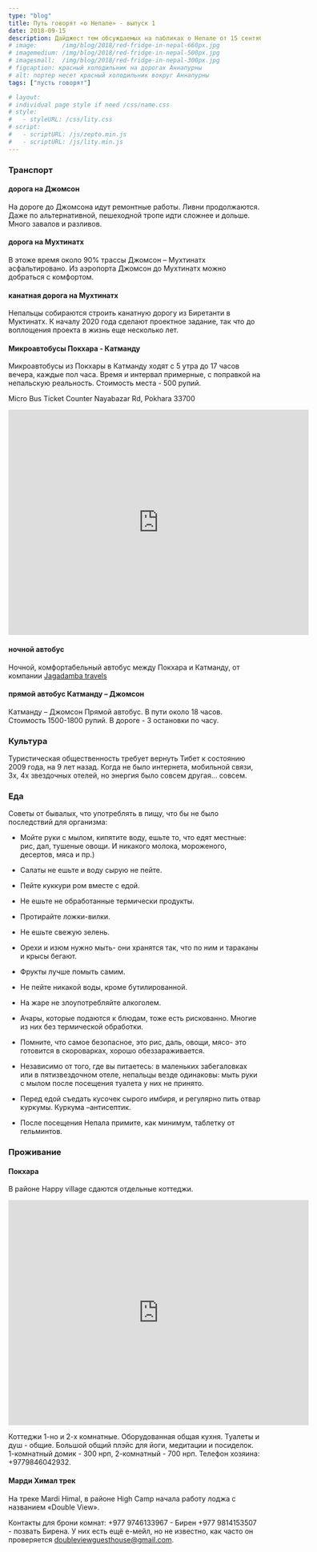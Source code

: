 ```yaml
---
type: "blog"
title: Путь говорят «о Непале» - выпуск 1
date: 2018-09-15
description: Дайджест тем обсуждаемых на пабликах о Непале от 15 сентября 2018 года
# image:       /img/blog/2018/red-fridge-in-nepal-660px.jpg
# imagemedium: /img/blog/2018/red-fridge-in-nepal-500px.jpg
# imagesmall:  /img/blog/2018/red-fridge-in-nepal-300px.jpg
# figcaption: красный холодильник на дорогах Аннапурны
# alt: портер несет красный холодильник вокруг Аннапурны
tags: ["пусть говорят"]

# layout: 
# individual page style if need /css/name.css
# style:
#   - styleURL: /css/lity.css
# script:
#   - scriptURL: /js/zepto.min.js
#   - scriptURL: /js/lity.min.js
---
```

### Транспорт

#### дорога на Джомсон

На дороге до Джомсона идут ремонтные работы. Ливни продолжаются. Даже по альтернативной, пешеходной тропе идти сложнее и дольше. Много завалов и разливов. 

#### дорога на Мухтинатх

В этоже время около 90% трассы Джомсон – Мухтинатх асфальтировано. Из аэропорта Джомсон до Мухтинатх можно добраться с комфортом.

#### канатная дорога на Мухтинатх

Непальцы собираются строить канатную дорогу из Биретанти в Муктинатх. К началу 2020 года сделают проектное задание, так что до воплощения проекта в жизнь еще несколько лет.

#### Микроавтобусы Покхара - Катманду

Микроавтобусы из Покхары в Катманду ходят с 5 утра до 17 часов вечера, каждые пол часа. Время и интервал примерные, с поправкой на непальскую реальность. 
Стоимость места - 500 рупий. 

Micro Bus Ticket Counter
Nayabazar Rd, Pokhara 33700
<iframe src="https://www.google.com/maps/embed?pb=!1m18!1m12!1m3!1d3515.8986838125693!2d83.98469291507317!3d28.210390632586304!2m3!1f0!2f0!3f0!3m2!1i1024!2i768!4f13.1!3m3!1m2!1s0x0%3A0xb9562ebec135697a!2sMicro+Bus+Ticket+Counter%2C+Nayabazar+Rd%2C+Pokhara+33700%2C+Nepal!5e0!3m2!1sen!2sru!4v1537125990105" width="600" height="450" frameborder="0" style="border:0" allowfullscreen></iframe>

#### ночной автобус

Ночной, комфортабельный автобус между Покхара и Катманду, от компании  [Jagadamba travels](http://pkrjagadamba.com/)

#### прямой автобус Катманду – Джомсон

Катманду – Джомсон Прямой автобус. В пути около 18 часов. Стоимость 1500-1800 рупий. В дороге - 3 остановки по часу.

### Культура

Туристическая общественность требует вернуть Тибет к состоянию 2009 года, на 9 лет назад. Когда не было интернета, мобильной связи, 3х, 4х звездочных отелей, но энергия было совсем другая... совсем.

### Еда

Советы от бывалых, что употреблять в пищу, что бы не было последствий для организма:

* Мойте руки с мылом, кипятите воду, ешьте то, что едят местные: рис, дал, тушеные овощи. И никакого молока, мороженого, десертов, мяса и пр.)

* Салаты не ешьте и воду сырую не пейте.

* Пейте куккури ром вместе с едой.

* Не ешьте не обработанные термически продукты. 

* Протирайте ложки-вилки. 

* Не ешьте свежую зелень. 

* Орехи и изюм нужно мыть- они хранятся так, что по ним и тараканы и крысы бегают. 

* Фрукты лучше помыть самим. 

* Не пейте никакой воды, кроме бутилированной.

* На жаре не злоупотребляйте алкоголем. 

* Ачары, которые подаются к блюдам, тоже есть рискованно. Многие из них без термической обработки. 

* Помните, что самое безопасное, это рис, даль, овощи, мясо- это готовится в скороварках, хорошо обеззараживается. 

* Независимо от того, где вы питаетесь: в маленьких забегаловках или в пятизвездочном отеле, непальцы везде одинаковы: мыть руки с мылом после посещения туалета у них не принято.

* Перед едой съедать кусочек сырого имбиря, и регулярно пить отвар куркумы. Куркума –антисептик.

* После посещения Непала примите, как минимум, таблетку от гельминтов.


### Проживание

#### Покхара

В районе Happy village сдаются отдельные коттеджи. 
<iframe src="https://www.google.com/maps/embed?pb=!1m14!1m8!1m3!1d14062.337404881479!2d83.94032555186769!3d28.219938275189588!3m2!1i1024!2i768!4f13.1!3m3!1m2!1s0x0%3A0x82beefd18db11add!2sHappy+Village!5e0!3m2!1sen!2sru!4v1537126199640" width="600" height="450" frameborder="0" style="border:0" allowfullscreen></iframe>

Коттеджи 1-но и 2-х комнатные.
Оборудованная общая кухня.
Туалеты и душ - общие.
Большой общий плэйс для йоги, медитации и посиделок.
1-комнатный домик - 300 нрп, 2-комнатный - 700 нрп.
Телефон хозяина: +9779846042932.

#### Марди Химал трек

На треке Mardi Himal, в районе High Сamp начала работу лоджа с названием «Double View».

Контакты для брони комнат:
+977 9746133967 - Бирен
+977 9814153507 - позвать Бирена.
У них есть ещё е-мейл, но не известно, как часто он проверяется doubleviewguesthouse@gmail.com.
